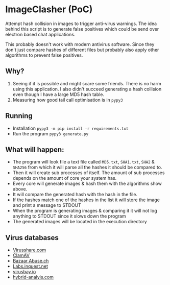 # ImageClasher (PoC)
Attempt hash collision in images to trigger anti-virus warnings. The idea behind this script is to generate false positives which could be send over electron based chat applications.

This probably doesn't work with modern antivirus software. Since they don't just compare hashes of different files but
probably also apply other algorithms to prevent false positives.

## Why?
1. Seeing if it is possible and might scare some friends. There is no harm using this application. I also didn't succeed generating a hash collision even though I have a large MD5 hash table.
2. Measuring how good tail call optimisation is in `pypy3`

## Running
- Installation `pypy3 -m pip install -r requirements.txt`
- Run the program `pypy3 generate.py`

## What will happen:
- The program will look file a text file called `MD5.txt`, `SHA1.txt`, `SHA2` & `SHA256` from which it will parse all the hashes it should be compared to.
- Then it will create sub processes of itself. The amount of sub processes depends on the amount of core your system has.
- Every core will generate images & hash them with the algorithms show above.
- It will compare the generated hash with the hash in the file.
- If the hashes match one of the hashes in the list it will store the image and print a message to STDOUT
- When the program is generating images & comparing it it will not log anything to STDOUT since it slows down the program
- The generated images will be located in the execution directory


## Virus databases
- [Virusshare.com](https://virusshare.com/hashes)
- [ClamAV](https://security.stackexchange.com/questions/107833/where-does/clamav-get-its-virus-signatures)
- [Bazaar Abuse.ch](https://bazaar.abuse.ch/)
- [Labs.inquest.net](https://labs.inquest.net/dfi)
- [virusbay.io](https://beta.virusbay.io/sample/browse)
- [hybrid-analyis.com](https://www.hybrid-analyis.com/fire-collections)

